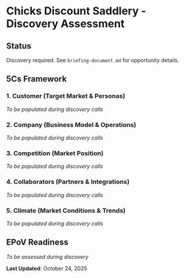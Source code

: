 # Chicks Discount Saddlery - Discovery Assessment

## Status
Discovery required. See `briefing-document.md` for opportunity details.

## 5Cs Framework

### 1. Customer (Target Market & Personas)
*To be populated during discovery calls*

### 2. Company (Business Model & Operations)
*To be populated during discovery calls*

### 3. Competition (Market Position)
*To be populated during discovery calls*

### 4. Collaborators (Partners & Integrations)
*To be populated during discovery calls*

### 5. Climate (Market Conditions & Trends)
*To be populated during discovery calls*

## EPoV Readiness
*To be assessed during discovery*

**Last Updated**: October 24, 2025
